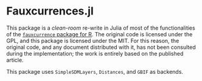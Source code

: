 # Fauxcurrences.jl

This package is a *clean-room* re-write in Julia of most of the functionalities
of the [`fauxcurrence` package for R][paper]. The original code is licensed
under the GPL, and this package is licensed under the MIT. For this reason, the
original code, and any document distributed with it, has not been consulted
during the implementation; the work is entirely based on the published article.

[paper]: https://onlinelibrary.wiley.com/doi/full/10.1111/ecog.05880

This package uses `SimpleSDMLayers`, `Distances`, and `GBIF` as backends.